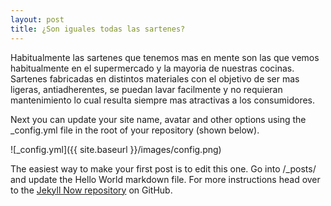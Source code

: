 ```yaml
---
layout: post
title: ¿Son iguales todas las sartenes?
---
```

Habitualmente las sartenes que tenemos mas en mente son las que vemos habitualmente en el supermercado y la mayoria de nuestras cocinas. Sartenes fabricadas en distintos materiales con el objetivo de ser mas ligeras, antiadherentes, se puedan lavar facilmente y no requieran mantenimiento lo cual resulta siempre mas atractivas a los consumidores.

Next you can update your site name, avatar and other options using the _config.yml file in the root of your repository (shown below).

![_config.yml]({{ site.baseurl }}/images/config.png)

The easiest way to make your first post is to edit this one. Go into /_posts/ and update the Hello World markdown file. For more instructions head over to the [Jekyll Now repository](https://github.com/barryclark/jekyll-now) on GitHub.
